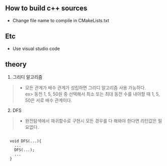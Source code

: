 ## How to build c++ sources
- Change file name to compile in CMakeLists.txt

## Etc
- Use visual studio code

## theory

1. 그리디 알고리즘
  > - 모든 관계가 배수 관계가 성립하면 그리디 알고리즘 사용 가능하다.<br>
  ex> 동전 1, 5, 50원 중 선택해서 최소 또는 최대 동전 수를 내야할 때 1, 5, 50은 서로 배수 관계이다.
  
2. DFS
  > - 완전탐색에서 재귀함수로 구현시 모든 경우를 다 해봐야 한다면 리턴값은 필요없다.<br>
  <pre><code> 
  void DFS(...){
    ...
    DFS(...);
    ...
  }
  </code></pre>

